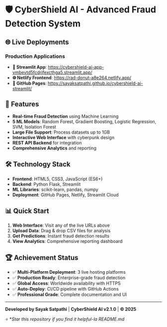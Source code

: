 # 🛡️ CyberShield AI - Advanced Fraud Detection System

## 🌐 Live Deployments

### **Production Applications**
- **🎯 Streamlit App**: https://cybershield-ai-app-vmbevtd5fcdrjfexcthga5.streamlit.app/
- **🌐 Netlify Frontend**: https://rad-donut-a8e264.netlify.app/
- **📖 GitHub Pages**: https://sayaksatpathi.github.io/cybershield-ai-streamlit/

## 🚀 Features

- **Real-time Fraud Detection** using Machine Learning
- **5 ML Models**: Random Forest, Gradient Boosting, Logistic Regression, SVM, Isolation Forest
- **Large File Support**: Process datasets up to 1GB
- **Interactive Web Interface** with cyberpunk design
- **REST API Backend** for integration
- **Comprehensive Analytics** and reporting

## 🛠️ Technology Stack

- **Frontend**: HTML5, CSS3, JavaScript (ES6+)
- **Backend**: Python Flask, Streamlit
- **ML Libraries**: scikit-learn, pandas, numpy
- **Deployment**: GitHub Pages, Netlify, Streamlit Cloud

## 📊 Quick Start

1. **Web Interface**: Visit any of the live URLs above
2. **Upload Data**: Drag & drop CSV files for analysis
3. **Get Predictions**: Instant fraud detection results
4. **View Analytics**: Comprehensive reporting dashboard

## 🏆 Achievement Status

- ✅ **Multi-Platform Deployment**: 3 live hosting platforms
- ✅ **Production Ready**: Enterprise-grade fraud detection
- ✅ **Global Access**: Worldwide availability with HTTPS
- ✅ **Auto-Deploy**: CI/CD pipeline with GitHub Actions
- ✅ **Professional Grade**: Complete documentation and UI

---

**Developed by Sayak Satpathi** | **CyberShield AI v2.1.0** | **© 2025**

⭐ **Star this repository if you find it helpful-la README.md*
